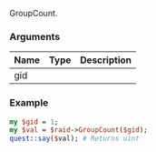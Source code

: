 GroupCount.
### Arguments
**Name**|**Type**|**Description**
:---|:---|:---
gid||

### Example

```perl
my $gid = 1;
my $val = $raid->GroupCount($gid);
quest::say($val); # Returns uint
```